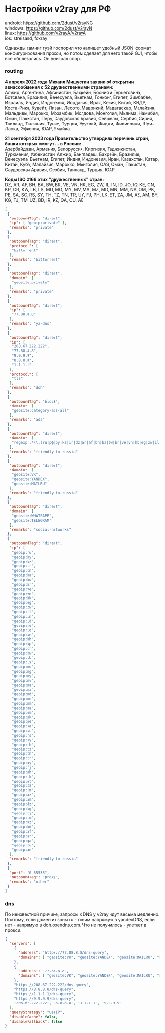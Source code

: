 # Настройки v2ray для РФ
android: https://github.com/2dust/v2rayNG<br/>
windows: https://github.com/2dust/v2rayN<br/>
linux: https://github.com/v2rayA/v2rayA<br/>
ios: streisand, foxray

Однажды хамниг гуэй поспорил что напишет удобный JSON-формат конфигурирования прокси, но потом сделает для него такой GUI, чтобы все обплевались. Он выиграл спор.
### routing
**4 апреля 2022 года Михаил Мишустин заявил об открытии авиасообщения с 52 дружественными странами:**<br/>
Алжир, Аргентина, Афганистан, Бахрейн, Босния и Герцеговина, Ботсвана, Бразилия, Венесуэла, Вьетнам, Гонконг, Египет, Зимбабве, Израиль, Индия, Индонезия, Иордания, Ирак, Кения, Китай, КНДР, Коста-Рика, Кувейт, Ливан, Лесото, Маврикий, Мадагаскар, Малайзия, Мальдивы, Марокко, Мозамбик, Молдова, Монголия, Мьянма, Намибия, Оман, Пакистан, Перу, Саудовская Аравия, Сейшелы, Сербия, Сирия, Таиланд, Танзания, Тунис, Турция, Уругвай, Фиджи, Филиппины, Шри-Ланка, Эфиопия, ЮАР, Ямайка.

**21 сентября 2023 года Правительство утвердило перечень стран, банки которых смогут ... в России:**<br/>
Азербайджан, Армения, Белоруссия, Киргизия, Таджикистан, Туркмения, Узбекистан, Алжир, Бангладеш, Бахрейн, Бразилия, Венесуэла, Вьетнам, Египет, Индия, Индонезия, Иран, Казахстан, Катар, Китай, Куба, Малайзия, Марокко, Монголия, ОАЭ, Оман, Пакистан, Саудовская Аравия, Сербия, Таиланд, Турция, ЮАР.

**Коды ISO 3166 этих "дружественных" стран:**<br/>
DZ, AR, AF, BH, BA, BW, BR, VE, VN, HK, EG, ZW, IL, IN, ID, JO, IQ, KE, CN, KP, CR, KW, LB, LS, MU, MG, MY, MV, MA, MZ, MD, MN, MM, NA, OM, PK, PE, SA, SC, RS, SY, TH, TZ, TN, TR, UY, FJ, PH, LK, ET, ZA, JM, AZ, AM, BY, KG, TJ, TM, UZ, BD, IR, KZ, QA, CU, AE
```json
[
 {
  "outboundTag": "direct",
  "ip": [ "geoip:private" ],
  "remarks": "private"
 },
 {
  "outboundTag": "direct",
  "protocol": [
   "bittorrent"
  ],
  "remarks": "bittorrent"
 },
 {
  "outboundTag": "direct",
  "domain": [
   "geosite:private"
  ],
  "remarks": "private"
 },
 {
  "outboundTag": "direct",
  "ip": [
   "77.88.8.8"
  ],
  "remarks": "ya-dns"
 },
 {
  "outboundTag": "direct",
  "ip": [
   "208.67.222.222",
   "77.88.8.8",
   "9.9.9.9",
   "8.8.8.8",
   "1.1.1.1"
  ],
  "protocol": [
   "tls"
  ],
  "remarks": "doh"
 },
 {
  "outboundTag": "block",
  "domain": [
   "geosite:category-ads-all"
  ],
  "remarks": "ads"
 },
 {
  "outboundTag": "direct",
  "domain": [
   "regexp:.*\\.(ru|рф|by|kz|ir|dz|ar|af|bh|ba|bw|br|ve|vn|hk|eg|zw|il|in|id|jo|iq|ke|cn|kp|cr|kw|lb|ls|mu|mg|my|mv|ma|mz|md|mn|mm|na|om|pk|pe|sa|sc|rs|sy|th|tz|tn|tr|uy|fj|ph|lk|et|za|jm|az|am|kg|tj|tm|uz|bd|qa|cu|ae)$"
  ],
  "remarks": "friendly-to-russia"
 },
 {
  "outboundTag": "direct",
  "domain": [
   "geosite:VK",
   "geosite:YANDEX",
   "geosite:MAILRU"
  ],
  "remarks": "friendly-to-russia"
 },
 {
  "outboundTag": "direct",
  "domain": [
   "geosite:WHATSAPP",
   "geosite:TELEGRAM"
  ],
  "remarks": "social-networks"
 },
 {
  "outboundTag": "direct",
  "ip": [
   "geoip:ru",
   "geoip:by",
   "geoip:kz",
   "geoip:ir",
   "geoip:cn",
   "geoip:ba",
   "geoip:bw",
   "geoip:br",
   "geoip:ve",
   "geoip:vn",
   "geoip:hk",
   "geoip:eg",
   "geoip:zw",
   "geoip:il",
   "geoip:in",
   "geoip:id",
   "geoip:jo",
   "geoip:iq",
   "geoip:ke",
   "geoip:bh",
   "geoip:kp",
   "geoip:cr",
   "geoip:kw",
   "geoip:lb",
   "geoip:ls",
   "geoip:mu",
   "geoip:mg",
   "geoip:my",
   "geoip:mv",
   "geoip:ma",
   "geoip:mz",
   "geoip:md",
   "geoip:mn",
   "geoip:mm",
   "geoip:na",
   "geoip:om",
   "geoip:pk",
   "geoip:pe",
   "geoip:sa",
   "geoip:sc",
   "geoip:rs",
   "geoip:sy",
   "geoip:th",
   "geoip:tz",
   "geoip:tn",
   "geoip:tr",
   "geoip:uy",
   "geoip:fj",
   "geoip:ph",
   "geoip:lk",
   "geoip:et",
   "geoip:za",
   "geoip:jm",
   "geoip:az",
   "geoip:am",
   "geoip:dz",
   "geoip:kg",
   "geoip:tj",
   "geoip:tm",
   "geoip:uz",
   "geoip:bd",
   "geoip:af",
   "geoip:ar",
   "geoip:qa",
   "geoip:cu",
   "geoip:ae"
  ],
  "remarks": "friendly-to-russia"
 },
 {
  "port": "0-65535",
  "outboundTag": "proxy",
  "remarks": "other"
 }
]
```
### dns
По неизвестной причине, запросы к DNS у v2ray идут весьма медленно. Поэтому, если домен из зоны ru - гоним напрямую в yandexDNS, если нет - напрямую в doh.opendns.com. Что не получилось - улетает в прокси.
```json
{
  "servers": [
    {
      "address": "https://77.88.8.8/dns-query",
      "domains": [ "geosite:VK", "geosite:YANDEX", "geosite:MAILRU", "regexp:.*\\.(ru|рф|by|kz|ir|dz|ar|af|bh|ba|bw|br|ve|vn|hk|eg|zw|il|in|id|jo|iq|ke|cn|kp|cr|kw|lb|ls|mu|mg|my|mv|ma|mz|md|mn|mm|na|om|pk|pe|sa|sc|rs|sy|th|tz|tn|tr|uy|fj|ph|lk|et|za|jm|az|am|kg|tj|tm|uz|bd|qa|cu|ae)$" ]
    },
    {
      "address": "77.88.8.8",
      "domains": [ "geosite:VK", "geosite:YANDEX", "geosite:MAILRU", "regexp:.*\\.(ru|рф|by|kz|ir|dz|ar|af|bh|ba|bw|br|ve|vn|hk|eg|zw|il|in|id|jo|iq|ke|cn|kp|cr|kw|lb|ls|mu|mg|my|mv|ma|mz|md|mn|mm|na|om|pk|pe|sa|sc|rs|sy|th|tz|tn|tr|uy|fj|ph|lk|et|za|jm|az|am|kg|tj|tm|uz|bd|qa|cu|ae)$" ]
    },
    "https://208.67.222.222/dns-query",
    "https://8.8.8.8/dns-query",
    "https://1.1.1.1/dns-query",
    "https://9.9.9.9/dns-query",
    "208.67.222.222", "8.8.8.8", "1.1.1.1", "9.9.9.9"
  ],
  "queryStrategy": "UseIP",
  "disableCache": false,
  "disableFallback": false
}
```
